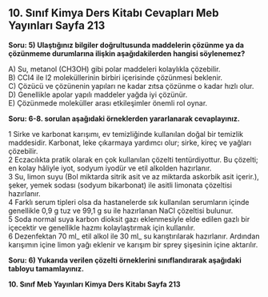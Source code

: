 ## 10. Sınıf Kimya Ders Kitabı Cevapları Meb Yayınları Sayfa 213

**Soru: 5) Ulaştığınız bilgiler doğrultusunda maddelerin çözünme ya da çözünmeme durumlarına ilişkin aşağıdakilerden hangisi söylenemez?**

A) Su, metanol (CH3OH) gibi polar maddeleri kolaylıkla çözebilir.  
 B) CCI4 ile l2 moleküllerinin birbiri içerisinde çözünmesi beklenir.  
 C) Çözücü ve çözünenin yapıları ne kadar zıtsa çözünme o kadar hızlı olur.  
 D) Genellikle apolar yapılı maddeler yağda iyi çözünür.  
 E) Çözünmede moleküller arası etkileşimler önemli rol oynar.

**Soru: 6-8. sorulan aşağıdaki örneklerden yararlanarak cevaplayınız.**

1 Sirke ve karbonat karışımı, ev temizliğinde kullanılan doğal bir temizlik maddesidir. Karbonat, leke çıkarmaya yardımcı olur; sirke, kireç ve yağları çözebilir.  
 2 Eczacılıkta pratik olarak en çok kullanılan çözelti tentürdiyottur. Bu çözelti; en kolay hâliyle iyot, sodyum iyodür ve etil alkolden hazırlanır.  
 3 Su, limon suyu (Bol miktarda sitrik asit ve az miktarda askorbik asit içerir.), şeker, yemek sodası (sodyum bikarbonat) ile asitli limonata çözeltisi hazırlanır.  
 4 Farklı serum tipleri olsa da hastanelerde sık kullanılan serumların içinde genellikle 0,9 g tuz ve 99,1 g su ile hazırlanan NaCI çözeltisi bulunur.  
 5 Soda normal suya karbon dioksit gazı eklenmesiyle elde edilen gazlı bir içecektir ve genellikle hazmı kolaylaştırmak için kullanılır.  
 6 Dezenfektan 70 ml\_ etil alkol ile 30 ml\_ su karıştırılarak hazırlanır. Ardından karışımın içine limon yağı eklenir ve karışım bir sprey şişesinin içine aktarılır.

**Soru: 6) Yukarıda verilen çözelti örneklerini sınıflandırarak aşağıdaki tabloyu tamamlayınız.**

**10. Sınıf Meb Yayınları Kimya Ders Kitabı Sayfa 213**